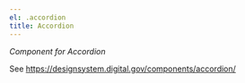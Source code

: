 ```yaml
---
el: .accordion
title: Accordion
---
```


_Component for Accordion_

See 
https://designsystem.digital.gov/components/accordion/
